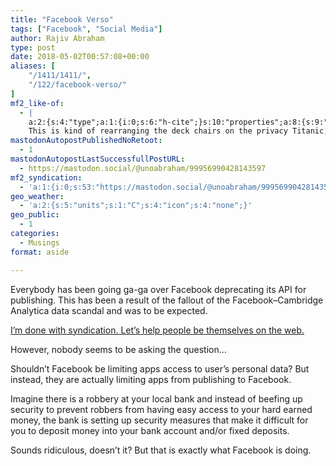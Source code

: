 ```yaml
---
title: "Facebook Verso"
tags: ["Facebook", "Social Media"]
author: Rajiv Abraham
type: post
date: 2018-05-02T00:57:08+00:00
aliases: [
    "/1411/1411/",
    "/122/facebook-verso/"
]
mf2_like-of:
  - |
    a:2:{s:4:"type";a:1:{i:0;s:6:"h-cite";}s:10:"properties";a:8:{s:9:"published";a:1:{i:0;s:25:"2018-04-26T16:26:51+00:00";}s:7:"updated";a:1:{i:0;s:25:"2018-04-26T16:26:51+00:00";}s:7:"summary";a:1:{i:0;s:304:"The IndieWeb has long promoted the idea of POSSE: Publish on your Own Site, Syndicate Elsewhere. In the wake of the Cambridge Analytica scandal, lots of platforms are re-evaluating their API policies.
    This is kind of rearranging the deck chairs on the privacy Titanic, because the problem was that al...";}s:4:"name";a:1:{i:0;s:74:"I’m done with syndication. Let’s help people be themselves on the web.";}s:3:"url";a:1:{i:0;s:79:"https://werd.io/2018/im-done-with-syndication-lets-help-people-be-themselves-on";}s:11:"publication";a:1:{i:0;s:15:"Ben Werdmüller";}s:8:"featured";a:1:{i:0;s:55:"https://werd.io/file/56c4b818bed7de5b507fa2a5/thumb.jpg";}s:6:"author";a:3:{s:4:"name";s:15:"Ben Werdmüller";s:3:"url";s:31:"https://werd.io/profile/benwerd";s:5:"photo";s:55:"https://werd.io/file/56c4b818bed7de5b507fa2a5/thumb.jpg";}}}
mastodonAutopostPublishedNoRetoot:
  - 1
mastodonAutopostLastSuccessfullPostURL:
  - https://mastodon.social/@unoabraham/99956990428143597
mf2_syndication:
  - 'a:1:{i:0;s:53:"https://mastodon.social/@unoabraham/99956990428143597";}'
geo_weather:
  - 'a:2:{s:5:"units";s:1:"C";s:4:"icon";s:4:"none";}'
geo_public:
  - 1
categories:
  - Musings
format: aside

---
```

Everybody has been going ga-ga over Facebook deprecating its API for publishing. This has been a result of the fallout of the Facebook–Cambridge Analytica data scandal and was to be expected.

<a href="https://werd.io/2018/im-done-with-syndication-lets-help-people-be-themselves-on" target="_blank" rel="noopener">I’m done with syndication. Let’s help people be themselves on the web.</a>

However, nobody seems to be asking the question…

Shouldn&#8217;t Facebook be limiting apps access to user&#8217;s personal data? But instead, they are actually limiting apps from publishing to Facebook.

Imagine there is a robbery at your local bank and instead of beefing up security to prevent robbers from having easy access to your hard earned money, the bank is setting up security measures that make it difficult for you to deposit money into your bank account and/or fixed deposits.

Sounds ridiculous, doesn&#8217;t it? But that is exactly what Facebook is doing.